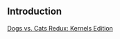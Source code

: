 ## Introduction
[Dogs vs. Cats Redux: Kernels Edition](https://www.kaggle.com/c/dogs-vs-cats-redux-kernels-edition/rules)
